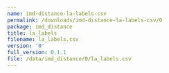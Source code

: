 ```yaml
---
name: imd-distance-la-labels-csv
permalink: /downloads/imd-distance-la-labels-csv/0
package: imd_distance
title: la_labels
filename: la_labels.csv
version: '0'
full_version: 0.1.1
file: /data/imd_distance/0/la_labels.csv
---
```


